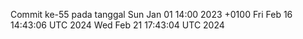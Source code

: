 Commit ke-55 pada tanggal Sun Jan 01 14:00 2023 +0100
Fri Feb 16 14:43:06 UTC 2024
Wed Feb 21 17:43:04 UTC 2024
